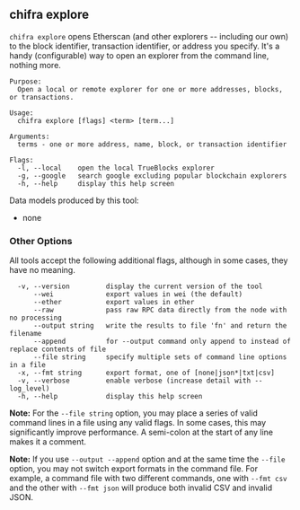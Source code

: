## chifra explore

<!-- markdownlint-disable MD041 -->
`chifra explore` opens Etherscan (and other explorers -- including our own) to the block identifier,
transaction identifier, or address you specify. It's a handy (configurable) way to open an explorer
from the command line, nothing more.

```[plaintext]
Purpose:
  Open a local or remote explorer for one or more addresses, blocks, or transactions.

Usage:
  chifra explore [flags] <term> [term...]

Arguments:
  terms - one or more address, name, block, or transaction identifier

Flags:
  -l, --local    open the local TrueBlocks explorer
  -g, --google   search google excluding popular blockchain explorers
  -h, --help     display this help screen
```

Data models produced by this tool:

- none

<!-- markdownlint-disable MD041 -->
### Other Options

All tools accept the following additional flags, although in some cases, they have no meaning.

```[plaintext]
  -v, --version         display the current version of the tool
      --wei             export values in wei (the default)
      --ether           export values in ether
      --raw             pass raw RPC data directly from the node with no processing
      --output string   write the results to file 'fn' and return the filename
      --append          for --output command only append to instead of replace contents of file
      --file string     specify multiple sets of command line options in a file
  -x, --fmt string      export format, one of [none|json*|txt|csv]
  -v, --verbose         enable verbose (increase detail with --log_level)
  -h, --help            display this help screen
  ```

**Note:** For the `--file string` option, you may place a series of valid command lines in a file using any
valid flags. In some cases, this may significantly improve performance. A semi-colon at the start
of any line makes it a comment.

**Note:** If you use `--output --append` option and at the same time the `--file` option, you may not switch
export formats in the command file. For example, a command file with two different commands, one with `--fmt csv`
and the other with `--fmt json` will produce both invalid CSV and invalid JSON.

